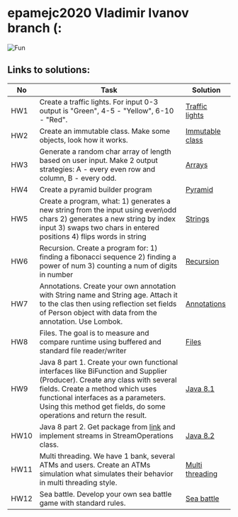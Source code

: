 # epamejc2020 Vladimir Ivanov branch (: 
![Fun](https://img.icons8.com/doodle/192/000000/futurama-bender.png)

## Links to solutions:

| No | Task | Solution |
| ------ | ------ | ------ |
| HW1       | Create a traffic lights. For input 0-3 output is "Green", 4-5 - "Yellow", 6-10 - "Red". | [Traffic lights][HwTl] |
| HW2       | Create an immutable class. Make some objects, look how it works.                        | [Immutable class][HwIe] |
| HW3       | Generate a random char array of length based on user input. Make 2 output strategies: A - every even row and column, B - every odd. | [Arrays][HwAr] |
| HW4       | Create a pyramid builder program | [Pyramid][HwPb] |
| HW5       | Create a program, what: 1) generates a new string from the input using even\odd chars 2) generates a new string by index input 3) swaps two chars in entered positions 4) flips words in string | [Strings][HwSt] |
| HW6       | Recursion. Create a program for: 1) finding a fibonacci sequence 2) finding a power of num 3) counting a num of digits in number | [Recursion][HwRe] |
| HW7       | Annotations. Create your own annotation with String name and String age. Attach it to the clas then using reflection set fields of Person object with data from the annotation. Use Lombok. | [Annotations][HwAn] |
| HW8       | Files. The goal is to measure and compare runtime using buffered and standard file reader/writer | [Files][HwFi] |
| HW9       | Java 8 part 1. Create your own functional interfaces like BiFunction and Supplier (Producer). Create any class with several fields. Create a method which uses functional interfaces as a parameters. Using this method get fields, do some operations and return the result.  | [Java 8.1][HwJo] |
| HW10      | Java 8 part 2. Get package from [link][HwRr] and implement streams in StreamOperations class. | [Java 8.2][HwJt] |
| HW11      | Multi threading. We have 1 bank, several ATMs and users. Create an ATMs simulation what simulates their behavior in multi threading style.  | [Multi threading][HwMt] |
| HW12      | Sea battle. Develop your own sea battle game with standard rules. | [Sea battle][HwAn] |

[HwTl]: <https://github.com/VLDRospuskov/epamejc2020/tree/Vladimir_Ivanov/com.epamejc.lessons/src/main/homeworks/java/trafficLights>
[HwIe]: <https://github.com/VLDRospuskov/epamejc2020/tree/Vladimir_Ivanov/com.epamejc.lessons/src/main/homeworks/java/immutableClass>
[HwAr]: <https://github.com/VLDRospuskov/epamejc2020/tree/Vladimir_Ivanov/com.epamejc.lessons/src/main/homeworks/java/arrays>
[HwPb]: <https://github.com/VLDRospuskov/epamejc2020/tree/Vladimir_Ivanov/com.epamejc.lessons/src/main/homeworks/java/pyramidBuilder>
[HwSt]: <https://github.com/VLDRospuskov/epamejc2020/tree/Vladimir_Ivanov/com.epamejc.lessons/src/main/homeworks/java/strings>
[HwRe]: <https://github.com/VLDRospuskov/epamejc2020/tree/Vladimir_Ivanov/com.epamejc.lessons/src/main/homeworks/java/recursion>
[HwAn]: <https://github.com/VLDRospuskov/epamejc2020/tree/Vladimir_Ivanov/com.epamejc.lessons/src/main/homeworks/java/annotations>
[HwFi]: <https://github.com/VLDRospuskov/epamejc2020/tree/Vladimir_Ivanov/com.epamejc.lessons/src/main/homeworks/java/files>
[HwJo]: <https://github.com/VLDRospuskov/epamejc2020/tree/Vladimir_Ivanov/com.epamejc.lessons/src/main/homeworks/java/java8/part1>
[HwJt]: <https://github.com/VLDRospuskov/epamejc2020/tree/Vladimir_Ivanov/com.epamejc.lessons/src/main/homeworks/java/java8/part2>
[HwMt]: <https://github.com/VLDRospuskov/epamejc2020/tree/Vladimir_Ivanov/com.epamejc.lessons/src/main/homeworks/java/multithreading>
[HwSb]: <https://github.com/VLDRospuskov/epamejc2020/tree/Vladimir_Ivanov/com.epamejc.lessons/src/main/homeworks/java/seabattle>
[HwRr]: <https://github.com/VLDRospuskov/epamejc2020/tree/develop/com.epamejc.lessons/src/main/homework/homework8>


